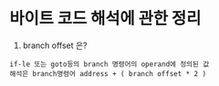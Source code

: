 # 바이트 코드 해석에 관한 정리 

1. branch offset 은?
```
if-le 또는 goto등의 branch 명령어의 operand에 정의된 값
해석은 branch명령어 address + ( branch offset * 2 )
```
  
